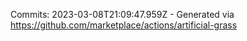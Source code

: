 Commits: 2023-03-08T21:09:47.959Z - Generated via https://github.com/marketplace/actions/artificial-grass
<br>
